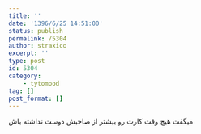 ```yaml
---
title: ''
date: '1396/6/25 14:51:00'
status: publish
permalink: /5304
author: straxico
excerpt: ''
type: post
id: 5304
category:
    - tytomood
tag: []
post_format: []
---
```

میگفت هیچ وقت کارت رو بیشتر از صاحبش دوست نداشته باش